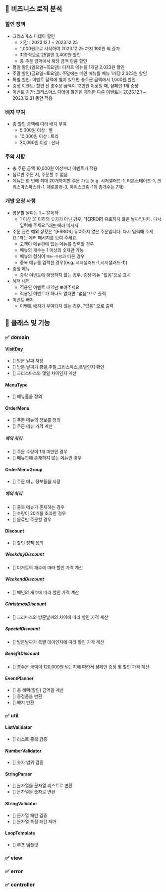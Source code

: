 ## 🎯 비즈니스 로직 분석

### 할인 정책
- 크리스마스 디데이 할인
    - 기간 : 2023.12.1 ~ 2023.12.25
    - 1,000원으로 시작하여 2023.12.25 까지 100원 씩 증가
    - 최종적으로 25일엔 3,400원 할인
    - 총 주문 금액에서 해당 금액 만큼 할인
- 평일 할인(일요일~목요일): 디저트 메뉴를 1개달 2,023원 할인
- 주말 할인(금요일~토요일): 주말에는 메인 메뉴를 메뉴 1개당 2,023원 할인
- 특별 할인: 이벤트 달력에 별이 있으면 총주문 금액에서 1,000원 할인
- 증정 이벤트: 할인 전 총주문 금액이 12만원 이상일 때, 샴페인 1개 증정
- 이벤트 기간: 크리스마스 디데이 할인을 제외한 다른 이벤트는 2023.12.1 ~ 2023.12.31 동안 적용

### 배지 부여
- 총 할인 금액에 따라 배지 부여
    - 5,000원 이상 : 별
    - 10,000원 이상 : 트리
    - 20,000원 이상 : 산타
### 주의 사항
- 총 주문 금액 10,000원 이상부터 이벤트가 적용
- 음료만 주문 시, 주문할 수 없음
- 메뉴는 한 번에 최대 20개까지만 주문 가능
  (e.g. 시저샐러드-1, 티본스테이크-1, 크리스마스파스타-1, 제로콜라-3, 아이스크림-1의 총개수는 7개)

### 개발 요청 사항
- 방문할 날짜는 1 ~ 31이하
    - 1 이상 31 이하의 숫자가 아닌 경우, "[ERROR] 유효하지 않은 날짜입니다. 다시 입력해 주세요."라는 에러 메시지
- 주문 관련 예외 상황은 "[ERROR] 유효하지 않은 주문입니다. 다시 입력해 주세요."라는 에러 메시지를 보여 주세요.
  - 고객이 메뉴판에 없는 메뉴를 입력할 경우
  - 메뉴의 개수는 1 이상의 숫자만 가능
  - 메뉴의 형식이 `메뉴-수량`과 다른 경우
  - 중복 메뉴를 입력한 경우((e.g. 시저샐러드-1,시저샐러드-1))
- 증정 메뉴
    - 증정 이벤트에 해당하지 않는 경우, 증정 메뉴 "없음"으로 표시
- 혜택 내역
    - 적용된 이벤트 내역만 보여주세요
    - 적용된 이벤트가 하나도 없다면 "없음"으로 출력
- 이벤트 배지
    - 이벤트 배지가 부여되지 않는 경우, "없음" 으로 출력

## 🎯 클래스 및 기능

### ✅ domain

#### VisitDay
- [] 방문 날짜 저장
- [] 방문 날짜가 평일,주말,크리스마스,특별인지 확인
- [] 크리스마스와 몇일 차이인지 계산

#### MenuType
- [] 메뉴들을 정의

#### OrderMenu
- [] 주문 메뉴의 정보를 정의
- [] 주문 메뉴 가격 계산

##### 예외 처리
- [] 주문 수량이 1개 미만인 경우
- [] 메뉴판에 존재하지 않는 메뉴인 경우

#### OrderMenuGroup
- [] 주문 메뉴 정보들을 저장

##### 예외 처리
- [] 중복 메뉴가 존재하는 경우
- [] 수량이 20개를 초과한 경우
- [] 음료만 주문할 경우

#### Discount
- [] 할인 정책 정의

##### WeekdayDiscount
- [] 디저트의 개수에 따라 할인 가격 계산

##### WeekendDiscount
- [] 메인의 개수에 따라 할인 가격 계산

##### ChristmasDiscount
- [] 크리마스와 방문날짜의 차이에 따라 할인 가격 계산

##### SpecialDiscount
- [] 방문날짜가 특별 데이인지에 따라 할인 가격 계산

##### BenefitDiscount
- [] 총주문 금액이 120,000원 넘는지에 따라서 샴페인 증정 및 할인 가격 계산

#### EventPlanner
- [] 총 혜택(할인) 금액을 계산
- [] 증정품을 반환
- [] 배지 반환

### ✅ util

#### ListValidator
- [] 리스트 중복 검증

#### NumberValidator
- [] 숫자 범위 검증

#### StringParser
- [] 문자열을 문자열 리스트로 변환
- [] 문자열을 숫자로 변환

#### StringValidator
- [] 문자열 패턴 검증
- [] 문자열 특정 패턴 제거

#### LoopTemplate
- [] 루프 템플릿

### ✅ view
### ✅ error
### ✅ controller
